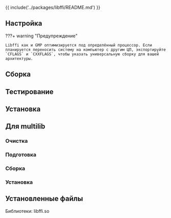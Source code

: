 {{ include('../packages/libffi/README.md') }}

## Настройка

???+ warning "Предупреждение"

    Libffi как и GMP оптимизируется под определённый процессор. Если планируется переносить систему на компьютер с другим ЦП, экспортируйте `CFLAGS` и `CXXFLAGS`, чтобы указать универсальную сборку для вашей архитектуры.

<package-script :package="'libffi'" :type="'configure'"></package-script>

## Сборка

<package-script :package="'libffi'" :type="'build'"></package-script>

## Тестирование

<package-script :package="'libffi'" :type="'test'"></package-script>

## Установка

<package-script :package="'libffi'" :type="'install'"></package-script>

## Для multilib

### Очистка

<package-script :package="'libffi'" :type="'multi_prepare'"></package-script>

### Подготовка

<package-script :package="'libffi'" :type="'multi_configure'"></package-script>

### Сборка

<package-script :package="'libffi'" :type="'multi_build'"></package-script>

### Установка

<package-script :package="'libffi'" :type="'multi_install'"></package-script>

## Установленные файлы

Библиотеки: libffi.so


